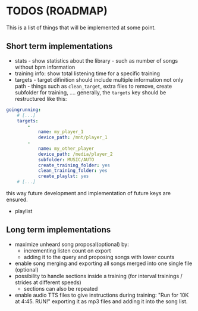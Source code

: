 # TODOS (ROADMAP)
This is a list of things that will be implemented at some point.

## Short term implementations 

- stats - show statistics about the library - such as number of songs without bpm information
- training info: show total listening time for a specific training
- targets - target difinition should include multiple information not only path - things such as `clean_target`, extra files to remove, create subfolder for training, .... generally, the `targets` key should be restructured like this:
```yaml
goingrunning:
    # [...]
    targets:
        -
            name: my_player_1
            device_path: /mnt/player_1
        -
            name: my_other_player
            device_path: /media/player_2
            subfolder: MUSIC/AUTO
            create_training_folder: yes
            clean_training_folder: yes
            create_playlst: yes
    # [...]
```
this way future development and implementation of future keys are ensured.
- playlist


## Long term implementations 
- maximize unheard song proposal(optional) by:
    - incrementing listen count on export
    - adding it to the query and proposing songs with lower counts
- enable song merging and exporting all songs merged into one single file (optional)
- possibility to handle sections inside a training (for interval trainings / strides at different speeds)
    - sections can also be repeated
- enable audio TTS files to give instructions during training: "Run for 10K at 4:45. RUN!" exporting it as mp3 files and adding it into the song list.

